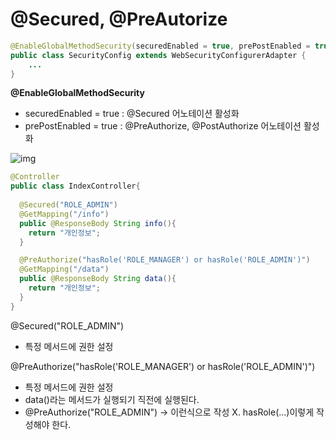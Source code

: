 # @Secured, @PreAutorize



```java
@EnableGlobalMethodSecurity(securedEnabled = true, prePostEnabled = true)
public class SecurityConfig extends WebSecurityConfigurerAdapter {
    ...
}
```

**@EnableGlobalMethodSecurity**

- securedEnabled = true : @Secured 어노테이션 활성화
- prePostEnabled = true : @PreAuthorize, @PostAuthorize 어노테이션 활성화

![img](https://lh3.googleusercontent.com/YXpTqvxGWReVx3f_5hRkpYD9if2h588SEH9hz-u2oXw1kjil-8lEkDaz4FA7MicJ4D5j_VsTbDo7Z1k_8zA3FAuTq6l9l_MaYRCqK52hBrr4_VeM-puUlqkl_Rhv0nghSl6os9cq)

```java
@Controller
public class IndexController{
    
  @Secured("ROLE_ADMIN")
  @GetMapping("/info")
  public @ResponseBody String info(){
    return "개인정보";
  }

  @PreAuthorize("hasRole('ROLE_MANAGER') or hasRole('ROLE_ADMIN')")
  @GetMapping("/data")
  public @ResponseBody String data(){
    return "개인정보";
  }
}
```

@Secured("ROLE_ADMIN")

- 특정 메서드에 권한 설정

@PreAuthorize("hasRole('ROLE_MANAGER') or hasRole('ROLE_ADMIN')")

- 특정 메서드에 권한 설정
- data()라는 메서드가 실행되기 직전에 실행된다.
- @PreAuthorize("ROLE_ADMIN") -> 이런식으로 작성 X. hasRole(...)이렇게 작성해야 한다.